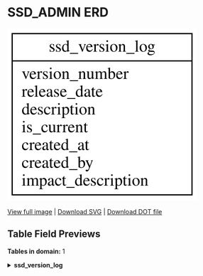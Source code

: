 # SSD_ADMIN ERD

![SSD_ADMIN ERD](../assets/images/erd_ssd_admin.svg)

[View full image](../assets/images/erd_ssd_admin.svg)  |  [Download SVG](../assets/images/erd_ssd_admin.svg)  |  [Download DOT file](../dot/erd_ssd_admin.dot)

## Table Field Previews

**Tables in domain:** 1

<details>
<summary><strong>ssd_version_log</strong></summary>

<table>
<thead>
<tr><th>Field</th><th>Type</th><th>Notes</th></tr>
</thead>
<tbody>
<tr><td>version_number</td><td>nvarchar</td><td></td></tr>
<tr><td>release_date</td><td>Datetime</td><td></td></tr>
<tr><td>description</td><td>nvarchar</td><td></td></tr>
<tr><td>is_current</td><td>Bit</td><td></td></tr>
<tr><td>created_at</td><td>Datetime</td><td></td></tr>
<tr><td>created_by</td><td>nvarchar</td><td></td></tr>
<tr><td>impact_description</td><td>nvarchar</td><td></td></tr>
</tbody>
</table>

</details>

